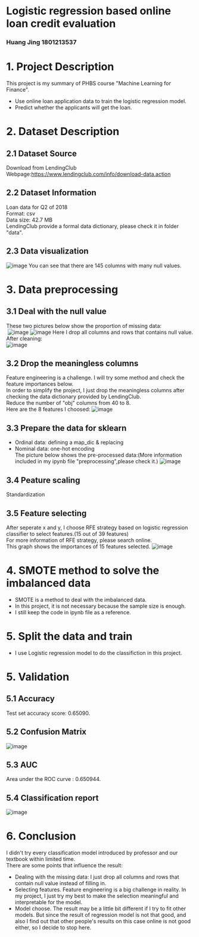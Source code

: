 # Logistic regression based online loan credit evaluation
### Huang Jing  1801213537
# 1. Project Description
This project is my summary of PHBS course "Machine Learning for Finance".<br>
* Use online loan application data to train the logistic regression model.<br>
* Predict whether the applicants will get the loan.<br>

# 2. Dataset Description
## 2.1 Dataset Source
Download from LendingClub <br>
Webpage:https://www.lendingclub.com/info/download-data.action
## 2.2 Dataset Information
Loan data for Q2 of 2018<br>
Format: csv<br>
Data size: 42.7 MB<br>
LendingClub provide a formal data dictionary, please check it in folder "data".
## 2.3 Data visualization
 ![image](https://github.com/HuangJing1801/PHBS_MLF_2018/blob/master/images/data_visualization.png)
You can see that there are 145 columns with many null values.
# 3. Data preprocessing
## 3.1 Deal with the null value
These two pictures below show the proportion of missing data:<br>
 ![image](https://github.com/HuangJing1801/PHBS_MLF_2018/blob/master/images/output_6_1.png)
 ![image](https://github.com/HuangJing1801/PHBS_MLF_2018/blob/master/images/output_7_1.png)
Here I drop all columns and rows that contains null value.<br>
After cleaning:<br>
 ![image](https://github.com/HuangJing1801/PHBS_MLF_2018/blob/master/images/output_10_1.png)
 
## 3.2 Drop the meaningless columns
Feature engineering is a challenge. I will try some method and check the feature importances below.<br>
In order to simplify the project, I just drop the meaningless columns after checking the data dictionary provided by LendingClub.<br>
Reduce the number of "obj" columns from 40 to 8.<br>
Here are the 8 features I choosed:
 ![image](https://github.com/HuangJing1801/PHBS_MLF_2018/blob/master/images/obj_features_8.png)
## 3.3 Prepare the data for sklearn
* Ordinal data: defining a map_dic & replacing<br>
* Nominal data: one-hot encoding<br>
The picture below shows the pre-processed data:(More information included in my ipynb file "preprocessing",please check it.)
 ![image](https://github.com/HuangJing1801/PHBS_MLF_2018/blob/master/images/after_clean.png)
## 3.4 Peature scaling
Standardization
## 3.5 Feature selecting
After seperate x and y, I choose RFE strategy based on logistic regression classifier to select features.(15 out of 39 features)<br>
For more information of RFE strategy, please search online.<br>
This graph shows the importances of 15 features selected.
 ![image](https://github.com/HuangJing1801/PHBS_MLF_2018/blob/master/images/output_8_0.png)
# 4. SMOTE method to solve the imbalanced data
* SMOTE is a method to deal with the imbalanced data. 
* In this project, it is not necessary because the sample size is enough.
* I still keep the code in ipynb file as a reference.
# 5. Split the data and train 
* I use Logistic regression model to do the classifiction in this project.
# 5. Validation
## 5.1 Accuracy 
Test set accuracy score: 0.65090.
## 5.2 Confusion Matrix
![image](https://github.com/HuangJing1801/PHBS_MLF_2018/blob/master/images/output_16_1.png)
## 5.3 AUC
Area under the ROC curve : 0.650944.
## 5.4 Classification report
![image](https://github.com/HuangJing1801/PHBS_MLF_2018/blob/master/images/report.png)
# 6. Conclusion
I didn't try every classification model introduced by professor and our textbook within limited time.<br>
There are some points that influence the result:<br>
* Dealing with the missing data: I just drop all columns and rows that contain null value instead of filling in.
* Selecting features. Feature engineering is a big challenge in reality. In my project, I just try my best to make the selection meaningful and interpretable for the model.
* Model choose. The result may be a little bit different if I try to fit other models. But since the result of regression model is not that good, and also I find out that other people's results on this case online is not good either, so I decide to stop here.
